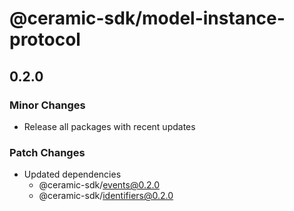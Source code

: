 # @ceramic-sdk/model-instance-protocol

## 0.2.0

### Minor Changes

- Release all packages with recent updates

### Patch Changes

- Updated dependencies
  - @ceramic-sdk/events@0.2.0
  - @ceramic-sdk/identifiers@0.2.0
